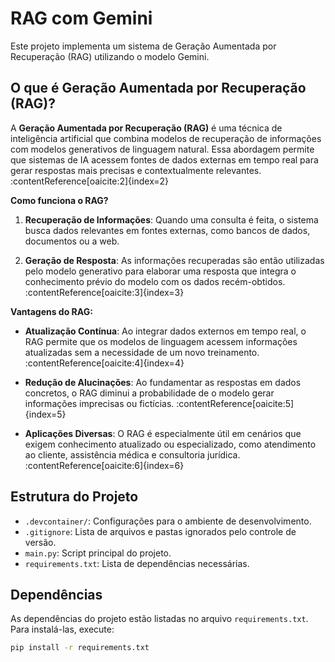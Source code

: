 # RAG com Gemini

Este projeto implementa um sistema de Geração Aumentada por Recuperação (RAG) utilizando o modelo Gemini.

## O que é Geração Aumentada por Recuperação (RAG)?

A **Geração Aumentada por Recuperação (RAG)** é uma técnica de inteligência artificial que combina modelos de recuperação de informações com modelos generativos de linguagem natural. Essa abordagem permite que sistemas de IA acessem fontes de dados externas em tempo real para gerar respostas mais precisas e contextualmente relevantes. :contentReference[oaicite:2]{index=2}

**Como funciona o RAG?**

1. **Recuperação de Informações**: Quando uma consulta é feita, o sistema busca dados relevantes em fontes externas, como bancos de dados, documentos ou a web.

2. **Geração de Resposta**: As informações recuperadas são então utilizadas pelo modelo generativo para elaborar uma resposta que integra o conhecimento prévio do modelo com os dados recém-obtidos. :contentReference[oaicite:3]{index=3}

**Vantagens do RAG:**

- **Atualização Contínua**: Ao integrar dados externos em tempo real, o RAG permite que os modelos de linguagem acessem informações atualizadas sem a necessidade de um novo treinamento. :contentReference[oaicite:4]{index=4}

- **Redução de Alucinações**: Ao fundamentar as respostas em dados concretos, o RAG diminui a probabilidade de o modelo gerar informações imprecisas ou fictícias. :contentReference[oaicite:5]{index=5}

- **Aplicações Diversas**: O RAG é especialmente útil em cenários que exigem conhecimento atualizado ou especializado, como atendimento ao cliente, assistência médica e consultoria jurídica. :contentReference[oaicite:6]{index=6}

## Estrutura do Projeto

- `.devcontainer/`: Configurações para o ambiente de desenvolvimento.
- `.gitignore`: Lista de arquivos e pastas ignorados pelo controle de versão.
- `main.py`: Script principal do projeto.
- `requirements.txt`: Lista de dependências necessárias.

## Dependências

As dependências do projeto estão listadas no arquivo `requirements.txt`. Para instalá-las, execute:

```bash
pip install -r requirements.txt
